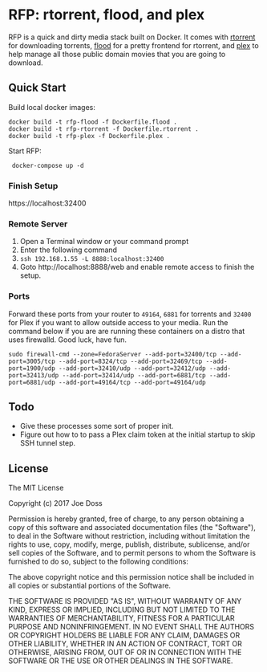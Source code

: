 # RFP: rtorrent, flood, and plex

RFP is a quick and dirty media stack built on Docker. It comes with [rtorrent](https://github.com/rakshasa/rtorrent) for downloading torrents, [flood](https://github.com/jfurrow/flood) for a pretty frontend for rtorrent, and [plex](https://www.plex.tv/) to help manage all those public domain movies that you are going to download.

## Quick Start

Build local docker images:

```
docker build -t rfp-flood -f Dockerfile.flood .
docker build -t rfp-rtorrent -f Dockerfile.rtorrent .
docker build -t rfp-plex -f Dockerfile.plex .
```

Start RFP:

` docker-compose up -d`

### Finish Setup

https://localhost:32400


### Remote Server

1. Open a Terminal window or your command prompt
2. Enter the following command
3. `ssh 192.168.1.55 -L 8888:localhost:32400`
4. Goto http://localhost:8888/web and enable remote access to finish the setup.

### Ports

Forward these ports from your router to `49164`, `6881` for torrents and `32400` for Plex if you want to allow outside access to your media. Run the command below if you are are running these containers on a distro that uses firewalld. Good luck, have fun.

`sudo firewall-cmd --zone=FedoraServer --add-port=32400/tcp --add-port=3005/tcp --add-port=8324/tcp --add-port=32469/tcp --add-port=1900/udp --add-port=32410/udp --add-port=32412/udp --add-port=32413/udp --add-port=32414/udp --add-port=6881/tcp --add-port=6881/udp --add-port=49164/tcp --add-port=49164/udp`


## Todo

* Give these processes some sort of proper init.
* Figure out how to to pass a Plex claim token at the initial startup to skip SSH tunnel step.

## License

The MIT License

Copyright (c) 2017 Joe Doss

Permission is hereby granted, free of charge, to any person obtaining a copy
of this software and associated documentation files (the "Software"), to deal
in the Software without restriction, including without limitation the rights
to use, copy, modify, merge, publish, distribute, sublicense, and/or sell
copies of the Software, and to permit persons to whom the Software is
furnished to do so, subject to the following conditions:

The above copyright notice and this permission notice shall be included in
all copies or substantial portions of the Software.

THE SOFTWARE IS PROVIDED "AS IS", WITHOUT WARRANTY OF ANY KIND, EXPRESS OR
IMPLIED, INCLUDING BUT NOT LIMITED TO THE WARRANTIES OF MERCHANTABILITY,
FITNESS FOR A PARTICULAR PURPOSE AND NONINFRINGEMENT. IN NO EVENT SHALL THE
AUTHORS OR COPYRIGHT HOLDERS BE LIABLE FOR ANY CLAIM, DAMAGES OR OTHER
LIABILITY, WHETHER IN AN ACTION OF CONTRACT, TORT OR OTHERWISE, ARISING FROM,
OUT OF OR IN CONNECTION WITH THE SOFTWARE OR THE USE OR OTHER DEALINGS IN
THE SOFTWARE.

